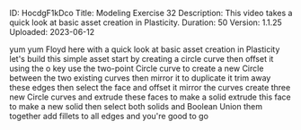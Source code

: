 ID: HocdgF1kDco
Title: Modeling Exercise 32
Description: This video takes a quick look at basic asset creation in Plasticity.
Duration: 50
Version: 1.1.25
Uploaded: 2023-06-12

yum yum
Floyd here with a quick look at basic
asset creation in Plasticity let's
build this simple asset start by
creating a circle curve then offset it
using the o key use the two-point Circle
curve to create a new Circle between the
two existing curves then mirror it to
duplicate it trim away these edges then
select the face and offset it mirror the
curves create three new Circle curves
and extrude these faces to make a solid
extrude this face to make a new solid
then select both solids and Boolean
Union them together
add fillets to all edges and you're good
to go

